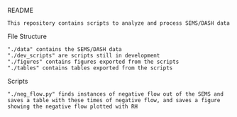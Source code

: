 README

    This repository contains scripts to analyze and process SEMS/DASH data

File Structure

    "./data" contains the SEMS/DASH data
    "./dev_scripts" are scripts still in development
    "./figures" contains figures exported from the scripts
    "./tables" contains tables exported from the scripts

Scripts

    "./neg_flow.py" finds instances of negative flow out of the SEMS and saves a table with these times of negative flow, and saves a figure showing the negative flow plotted with RH